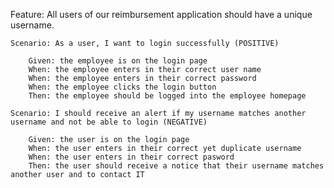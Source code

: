 Feature: All users of our reimbursement application should have a unique username.

    Scenario: As a user, I want to login successfully (POSITIVE)
    
        Given: the employee is on the login page
        When: the employee enters in their correct user name
        When: the employee enters in their correct password
        When: the employee clicks the login button
        Then: the employee should be logged into the employee homepage

    Scenario: I should receive an alert if my username matches another username and not be able to login (NEGATIVE)

        Given: the user is on the login page
        When: the user enters in their correct yet duplicate username
        When: the user enters in their correct pasword
        Then: the user should receive a notice that their username matches another user and to contact IT